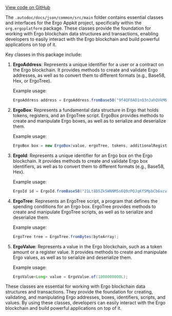 [View code on GitHub](https://github.com/ergoplatform/ergo-appkit/.autodoc/docs/json/common/src/main)

The `.autodoc/docs/json/common/src/main` folder contains essential classes and interfaces for the Ergo Appkit project, specifically within the `org.ergoplatform` package. These classes provide the foundation for working with Ergo blockchain data structures and transactions, enabling developers to easily interact with the Ergo blockchain and build powerful applications on top of it.

Key classes in this package include:

1. **ErgoAddress**: Represents a unique identifier for a user or a contract on the Ergo blockchain. It provides methods to create and validate Ergo addresses, as well as to convert them to different formats (e.g., Base58, Hex, or ErgoTree).

   Example usage:
   ```java
   ErgoAddress address = ErgoAddress.fromBase58("9f4QF8AD1nQ3nJahQVkM6c8S22pZ5pG5sgz");
   ```

2. **ErgoBox**: Represents a fundamental data structure in Ergo that holds tokens, registers, and an ErgoTree script. ErgoBox provides methods to create and manipulate Ergo boxes, as well as to serialize and deserialize them.

   Example usage:
   ```java
   ErgoBox box = new ErgoBox(value, ergoTree, tokens, additionalRegisters, creationHeight);
   ```

3. **ErgoId**: Represents a unique identifier for an Ergo box on the Ergo blockchain. It provides methods to create and validate Ergo box identifiers, as well as to convert them to different formats (e.g., Base58, Hex).

   Example usage:
   ```java
   ErgoId id = ErgoId.fromBase58("21Lt8D5Zk5WNNM5s6Q9zPQJqKf5MpbCb6xcvU9C6VkL8v5JLa1L");
   ```

4. **ErgoTree**: Represents an ErgoTree script, a program that defines the spending conditions for an Ergo box. ErgoTree provides methods to create and manipulate ErgoTree scripts, as well as to serialize and deserialize them.

   Example usage:
   ```java
   ErgoTree tree = ErgoTree.fromBytes(byteArray);
   ```

5. **ErgoValue**: Represents a value in the Ergo blockchain, such as a token amount or a register value. It provides methods to create and manipulate Ergo values, as well as to serialize and deserialize them.

   Example usage:
   ```java
   ErgoValue<Long> value = ErgoValue.of(1000000000L);
   ```

These classes are essential for working with Ergo blockchain data structures and transactions. They provide the foundation for creating, validating, and manipulating Ergo addresses, boxes, identifiers, scripts, and values. By using these classes, developers can easily interact with the Ergo blockchain and build powerful applications on top of it.
